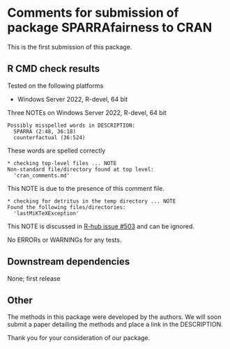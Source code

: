 # Comments for submission of package SPARRAfairness to CRAN

This is the first submission of this package. 

## R CMD check results

Tested on the following platforms

* Windows Server 2022, R-devel, 64 bit

Three NOTEs on Windows Server 2022, R-devel, 64 bit

```
Possibly misspelled words in DESCRIPTION:
  SPARRA (2:48, 36:18)
  counterfactual (36:524)
```

These words are spelled correctly

```
* checking top-level files ... NOTE
Non-standard file/directory found at top level:
  'cran_comments.md'
```

This NOTE is due to the presence of this comment file.


```
* checking for detritus in the temp directory ... NOTE
Found the following files/directories:
  'lastMiKTeXException'
```


This NOTE is discussed in [R-hub issue #503](https://github.com/r-hub/rhub/issues/503) and can be ignored.

No ERRORs or WARNINGs for any tests.

## Downstream dependencies

None; first release

## Other

The methods in this package were developed by the authors. We will soon submit a paper detailing the methods and place a link in the DESCRIPTION.

Thank you for your consideration of our package.
